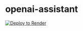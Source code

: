 # openai-assistant

[![Deploy to Render](https://render.com/images/deploy-to-render-button.svg)](https://render.com/deploy)
